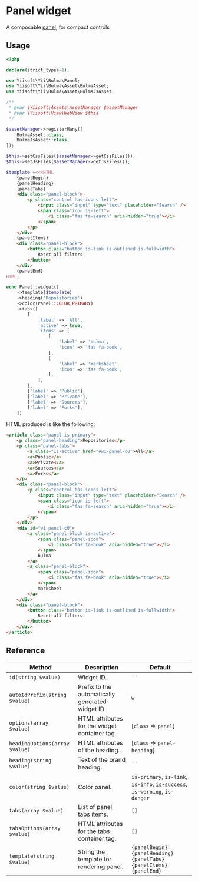 # Panel widget

A composable [panel](https://bulma.io/documentation/components/panel/), for compact controls

## Usage

```php
<?php

declare(strict_types=1);

use Yiisoft\Yii\Bulma\Panel;
use Yiisoft\Yii\Bulma\Asset\BulmaAsset;
use Yiisoft\Yii\Bulma\Asset\BulmaJsAsset;

/**
 * @var \Yiisoft\Assets\AssetManager $assetManager
 * @var \Yiisoft\View\WebView $this
 */

$assetManager->registerMany([
    BulmaAsset::class,
    BulmaJsAsset::class,
]);

$this->setCssFiles($assetManager->getCssFiles());
$this->setJsFiles($assetManager->getJsFiles());

$template =<<<HTML
    {panelBegin}
    {panelHeading}
    {panelTabs}
    <div class="panel-block">
        <p class="control has-icons-left">
            <input class="input" type="text" placeholder="Search" />
            <span class="icon is-left">
                <i class="fas fa-search" aria-hidden="true"></i>
            </span>
        </p>
    </div>
    {panelItems}
    <div class="panel-block">
        <button class="button is-link is-outlined is-fullwidth">
            Reset all filters
        </button>
    </div>
    {panelEnd}
HTML;

echo Panel::widget()
    ->template($template)
    ->heading('Repositories')
    ->color(Panel::COLOR_PRIMARY)
    ->tabs([
        [
            'label' => 'All',
            'active' => true,
            'items' => [
                [
                    'label' => 'bulma',
                    'icon' => 'fas fa-book',
                ],
                [
                    'label' => 'marksheet',
                    'icon' => 'fas fa-book',
                ],
            ],
        ],
        ['label' => 'Public'],
        ['label' => 'Private'],
        ['label' => 'Sources'],
        ['label' => 'Forks'],
    ])
```

HTML produced is like the following:

```html
<article class="panel is-primary">
    <p class="panel-heading">Repositories</p>
    <p class="panel-tabs">
        <a class="is-active" href="#w1-panel-c0">All</a>
        <a>Public</a>
        <a>Private</a>
        <a>Sources</a>
        <a>Forks</a>
    </p>
    <div class="panel-block">
        <p class="control has-icons-left">
            <input class="input" type="text" placeholder="Search" />
            <span class="icon is-left">
                <i class="fas fa-search" aria-hidden="true"></i>
            </span>
        </p>
    </div>
    <div id="w1-panel-c0">
        <a class="panel-block is-active">
            <span class="panel-icon">
                <i class="fas fa-book" aria-hidden="true"></i>
            </span>
            bulma
        </a>
        <a class="panel-block">
            <span class="panel-icon">
                <i class="fas fa-book" aria-hidden="true"></i>
            </span>
            marksheet
        </a>
    </div>
    <div class="panel-block">
        <button class="button is-link is-outlined is-fullwidth">
            Reset all filters
        </button>
    </div>
</article>
```

## Reference

Method | Description | Default
-------|-------------|---------
`id(string $value)` | Widget ID. | `''`
`autoIdPrefix(string $value)` | Prefix to the automatically generated widget ID. | `w`
`options(array $value)` | HTML attributes for the widget container tag. | [`class` => `panel`]
`headingOptions(array $value)` | HTML attributes of the heading. | [`class` => `panel-heading`]
`heading(string $value)` | Text of the brand heading. | `''`
`color(string $value)` | Color panel. | `is-primary`, `is-link`, `is-info`, `is-success`, `is-warning`, `is-danger`
`tabs(array $value)` | List of panel tabs items. | `[]`
`tabsOptions(array $value)` | HTML attributes for the tabs container tag. | `[]`
`template(string $value)` | String the template for rendering panel. | `{panelBegin}{panelHeading}{panelTabs}{panelItems}{panelEnd}`

